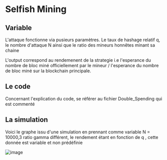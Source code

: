 # Selfish Mining


## Variable

L'attaque fonctionne via pusieurs paramètres. Le taux de hashage relatif q, le nombre d'attaque N ainsi que le ratio des mineurs honnêtes minant sa chaine

L'output correspond au rendemenent de la strategie i.e l'esperance du nombre de bloc miné officiellement par le mineur / l'esperance du nombre de bloc miné sur la blockchain principale.


## Le code

Concernant l'explication du code, se référer au fichier Double_Spending qui est commenté



## La simulation 


Voici le graphe issu d'une simulation en prennant comme variable N = 10000,3 ratio gamma différent, le rendement étant en fonction de q , cette donnée est variable et non prédéfinie


![image](https://user-images.githubusercontent.com/76626503/151340201-fcd3e60b-4f3e-4457-a7a0-9f8ab78914a1.png)
